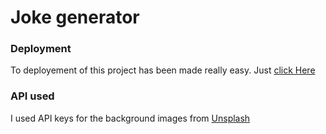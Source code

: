 <h1>Joke generator</h1>

<h3>Deployment</h3>

To deployement of this project has been made really easy. Just [click Here](https://alwaysomesh.github.io/Joke-Generator/)

<h3>API used</h3>

I used API keys for the background images from [Unsplash](https://unsplash.com/)
